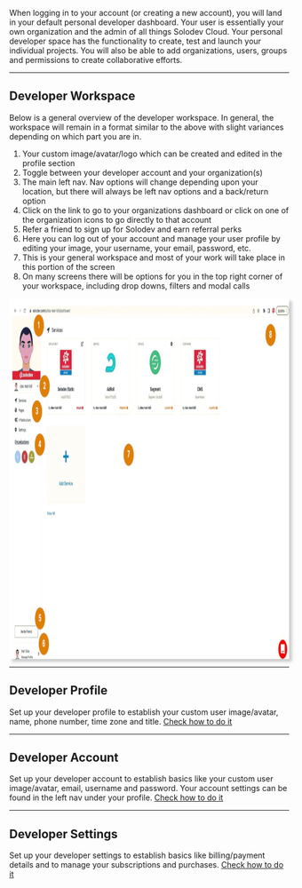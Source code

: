 When logging in to your account (or creating a new account), you will land in your default personal developer dashboard. Your user is essentially your own organization and the admin of all things Solodev Cloud. Your personal developer space has the functionality to create, test and launch your individual projects. You will also be able to add organizations, users, groups and permissions to create collaborative efforts.

---
## Developer Workspace



Below is a general overview of the developer workspace. In general, the workspace will remain in a format similar to the above with slight variances depending on which part you are in.

1. Your custom image/avatar/logo which can be created and edited in the profile section
2. Toggle between your developer account and your organization(s)
3. The main left nav. Nav options will change depending upon your location, but there will always be left nav options and a back/return option
4. Click on the link to go to your organizations dashboard or click on one of the organization icons to go directly to that account
5. Refer a friend to sign up for Solodev and earn referral perks
6. Here you can log out of your account and manage your user profile by editing your image, your username, your email, password, etc.
7. This is your general workspace and most of your work will take place in this portion of the screen
8. On many screens there will be options for you in the top right corner of your workspace, including drop downs, filters and modal calls


<a href="dev1.jpg" target="_top"><img src="dev1.jpg" alt="Dev1" style="width:1100px;height:650px; box-shadow: 5px 5px 5px #ccc; margin: auto; display: block"></a>



---

## Developer Profile

Set up your developer profile to establish your custom user image/avatar, name, phone number, time zone and title. [Check how to do it](DeveloperProfile/index.md)

---

## Developer Account

Set up your developer account to establish basics like your custom user image/avatar, email, username and password. Your account settings can be found in the left nav under your profile. [Check how to do it](DeveloperAccount/index.md)

---

## Developer Settings

Set up your developer settings to establish basics like billing/payment details and to manage your subscriptions and purchases. [Check how to do it](DeveloperSettings/index.md)
